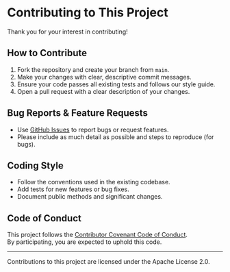 # Contributing to This Project

Thank you for your interest in contributing!

## How to Contribute

1. Fork the repository and create your branch from `main`.
2. Make your changes with clear, descriptive commit messages.
3. Ensure your code passes all existing tests and follows our style guide.
4. Open a pull request with a clear description of your changes.

## Bug Reports & Feature Requests

- Use [GitHub Issues](https://github.com/ArdentMC/ai-streamliner/issues) to report bugs or request features.
- Please include as much detail as possible and steps to reproduce (for bugs).

## Coding Style

- Follow the conventions used in the existing codebase.
- Add tests for new features or bug fixes.
- Document public methods and significant changes.

## Code of Conduct

This project follows the [Contributor Covenant Code of Conduct](CODE_OF_CONDUCT.md).  
By participating, you are expected to uphold this code.

---

Contributions to this project are licensed under the Apache License 2.0.